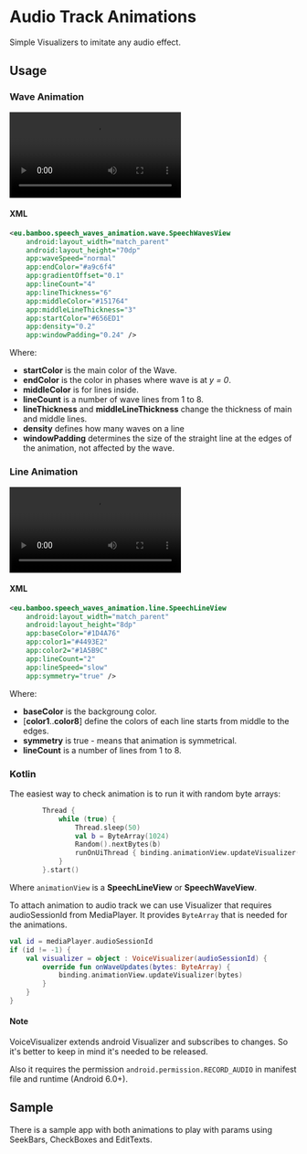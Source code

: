 # Audio Track Animations

Simple Visualizers to imitate any audio effect.

## Usage

### Wave Animation

![wave](./raw/wave_animation_example.mov)

#### XML

```xml
<eu.bamboo.speech_waves_animation.wave.SpeechWavesView
    android:layout_width="match_parent"
    android:layout_height="70dp"
    app:waveSpeed="normal"
    app:endColor="#a9c6f4"
    app:gradientOffset="0.1"
    app:lineCount="4"
    app:lineThickness="6"
    app:middleColor="#151764"
    app:middleLineThickness="3"
    app:startColor="#656ED1"
    app:density="0.2"
    app:windowPadding="0.24" />
```

Where:

- **startColor** is the main color of the Wave.
- **endColor** is the color in phases where wave is at _y = 0_.
- **middleColor** is for lines inside.
- **lineCount** is a number of wave lines from 1 to 8.
- **lineThickness** and **middleLineThickness** change the thickness of main and middle lines.
- **density** defines how many waves on a line
- **windowPadding** determines the size of the straight line at the edges of the animation, not affected by the wave.

### Line Animation

![line](./raw/line_animation_example.mov)

#### XML

```xml
<eu.bamboo.speech_waves_animation.line.SpeechLineView
    android:layout_width="match_parent"
    android:layout_height="8dp"
    app:baseColor="#1D4A76"
    app:color1="#4493E2"
    app:color2="#1A5B9C"
    app:lineCount="2"
    app:lineSpeed="slow"
    app:symmetry="true" />
```

Where:

- **baseColor** is the backgroung color.
- [**color1**..**color8**] define the colors of each line starts from middle to the edges.
- **symmetry** is true - means that animation is symmetrical.
- **lineCount** is a number of lines from 1 to 8.

### Kotlin

The easiest way to check animation is to run it with random byte arrays:

```kotlin
        Thread {
            while (true) {
                Thread.sleep(50)
                val b = ByteArray(1024)
                Random().nextBytes(b)
                runOnUiThread { binding.animationView.updateVisualizer(b) }
            }
        }.start()
```

Where `animationView` is a **SpeechLineView** or **SpeechWaveView**.

To attach animation to audio track we can use Visualizer that requires audioSessionId from MediaPlayer. It provides `ByteArray` that is needed for the animations.

```kotlin
val id = mediaPlayer.audioSessionId
if (id != -1) {
    val visualizer = object : VoiceVisualizer(audioSessionId) {
        override fun onWaveUpdates(bytes: ByteArray) {
            binding.animationView.updateVisualizer(bytes)
        }
    }
}
```

#### Note

VoiceVisualizer extends android Visualizer and subscribes to changes. So it's better to keep in mind it's needed to be released.

Also it requires the permission `android.permission.RECORD_AUDIO` in manifest file and runtime (Android 6.0+).

## Sample

There is a sample app with both animations to play with params using SeekBars, CheckBoxes and EditTexts.